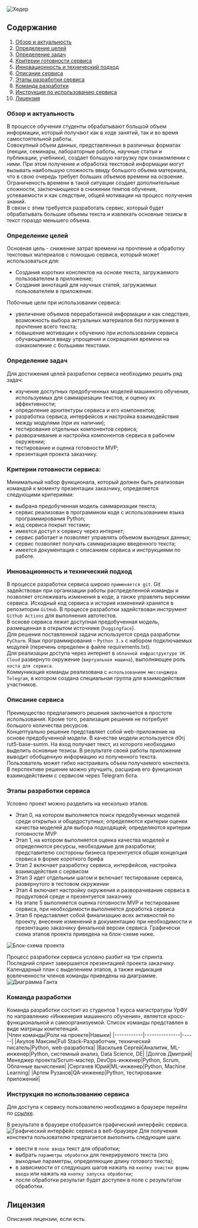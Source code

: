 ![Хедер](https://github.com/MSK68/pp_one/blob/main/img/RoboWall.png)

## Содержание
1. [Обзор и актуальность](#обзор-и-актуальность)
2. [Определение целей](#определение-целей)
3. [Определение задач](#определение-задач)
4. [Критерии готовности сервиса](#критерии-готовности-сервиса)
5. [Инновационность и технический подход](#инновационность-и-технический-подход)
6. [Описание сервиса](#описание-сервиса)
7. [Этапы разработки сервиса](#этапы-разработки-сервиса)
8. [Команда разработки](#команда-разработки)
9. [Инструкция по использованию сервиса](#инструкция-по-использованию-сервиса)
10. [Лицензия](#лицензия)

### Обзор и актуальность
В процессе обучения студенты обрабатывают большой объем информации, который получают как в ходе занятий, так и во время самостоятельной работы.  
Совокупный объем данных, представленных в различных форматах (лекции, семинары, лабораторные работы, научные статьи и публикации, учебники), создает большую нагрузку при ознакомлении с ними. При этом получение и обработка текстовой информации могут вызывать наибольшую сложность ввиду большого объема материала, что в свою очередь требует больших объемов времени на освоение.  
Ограниченость времени в такой ситуации создает дополнительные сложности, заключающиеся в снижении темпов обучения, успеваемости и как следствие, общей мотивации на процесс получения знаний.  
В связи с этим требуется разработать сервис, который будет обрабатывать большие объемы текста и извлекать основные тезисы в текст гораздо меньшего объема.

### Определение целей
Основная цель - снижение затрат времени на прочтение и обработку текстовых материалов с помощью сервиса, который может использоваться для:
- Создания коротких конспектов на основе текста, загружаемого пользователем в приложение;
- Создания аннотаций для научных статей, загружаемых пользователем в приложение.

Побочные цели при использовании сервиса:
- увеличение объемов переработанной информации и как следствие, возможность выбора актуальных материалов без погружения в прочтение всего текста;
- повышение мотивации к обучению при использовании сервиса обучающимися ввиду упрощения и сокращения времени на ознакомление с большими текстами.

### Определение задач
Для достижения целей разработки сервиса необходимо решить ряд задач:
- изучение доступных предобученных моделей машинного обучения, используемых для саммаризации текстов, и оценку их эффективности;
- определение архитектуры сервиса и его компонентов;
- разработка сервиса, интерфейсов и настройка взаимодействия между модулями (при их наличии);
- тестирование отдельных компонентов сервиса;
- разворачивание и настройка компонентов сервиса в рабочем окружении;
- тестирование и оценка готовности MVP;
- презентация проекта заказчику.

### Критерии готовности сервиса:
Минимальный набор функционала, который должен быть реализован командой к моменту презентации заказчику, определяется следующими критериями:
- выбрана предобученная модель саммаризации текста;
- сервис реализован в программном коде с использованием языка программирования Python;
- код сервиса покрыт тестами;
- имеется доступ к сервису через интернет;
- сервис работает и позволяет управлять объемом выходных данных;
- сервис позволяет получать саммаризацию введенного текста;
- имеется документация с описанием сервиса и инструкциями по работе.

### Инновационность и технический подход
В процессе разработки сервиса широко `применяется git`. Git задействован при организации работы распределенной команды и позволяет отслеживать изменения в коде, а также управлять версиями сервиса. Исходный код сервиса и история изменений хранятся в репозитории `GitHub`. В процессе разработки задействован инструмент `Github Actions` для выполнения автотестов.  
В основе сервиса лежит доступная предобученная модель, размещенная в открытом источнике (`huggingface`).  
Для решения поставленной задачи используется среда разработки `PyCharm`. Язык программирования – `Python 3.x` с набором подключаемых модулей (перечень определен в файле requirements.txt).  
Для реализации доступа через интернет в `облачной инфраструктуре VK Cloud` развернуто окружение (`виртуальная машина`), выполняющее роль `хоста для сервиса`.  
Коммуникация команды реализована с `использованием мессенджера Telegram`, в котором создана специальная группа для взаимодействия участников.

### Описание сервиса
Преимущество предлагаемого решения заключается в простоте использования. Кроме того, реализация решения не потребует большого количества ресурсов.  
Концептуально решение представляет собой web-приложение на основе предобученной модели. В качестве модели используется d0rj rut5-base-summ. На вход получает текст, из которого необходимо выделить основные тезисы. В результате своей работы приложение выводит обобщенную информацию из  полученного текста. Пользователь может гибко настраивать объем получаемого конспекта.  
В перспективе решение можно улучшить, расширив его функционал взаимодействием с сервисом через Telegram бота.

### Этапы разработки сервиса
Условно проект можно разделить на несколько этапов.
- Этап 0, на котором выполняется поиск предобученных моделей среди открытых и общедоступных; определяются критерии оценки качества моделей для выбора подходящей; определяются критерии готовности MVP
- Этап 1, на котором выполняется оценка качества моделей и определяются ресурсы, необходимые для разработки; представителю состороны бизнеса презентуется общая концепция сервиса в форме короткого брифа
- Этап 2 включает разработку сервиса, интерфейсов, настройка взаимодействия с сервисом
- Этап 3 идет отдельным шагом и включает тестирование сервиса, развернутого в тестовом окружении
- Этап 4 включает настройку окружения и разворачивание сервиса в продуктовой среде и презентуется заказчику
- На этапе 5 выполняется оценка готовности MVP и тестирование сервиса, при необходимости выполняется доработка сервиса
- Этап 6 представляет собой финализацию всех активностей по проекту, внесение изменений в документацию при необходимости и презентацию заказчику финальной версии сервиса.
Графически схема этапов проекта приведена на блок-схеме ниже.  

![Блок-схема проекта](https://github.com/MSK68/pp_one/blob/main/img/%D0%91%D0%BB%D0%BE%D0%BA-%D1%81%D1%85%D0%B5%D0%BC%D0%B0%20%D0%BF%D1%80%D0%BE%D0%B5%D0%BA%D1%82%D0%B0.png "Блок-схема проекта")

Процесс разработки сервиса условно разбит на три спринта. Последний спринт завершается презентацией проекта заказчику.  
Календарный план с выделением этапов, а также индикация вовлеченности членов команды приведены на диаграмме.
![Диаграмма Ганта](https://github.com/MSK68/pp_one/blob/main/img/Gant.png "Диаграмма Ганта")

### Команда разработки
Команда разработки состоит из студентов 1 курса магистратуры УрФУ по направлению «Инженерия машинного обучения», является кросс-функциональной и самоорганизуемой. Список команды представлен в виде матрицы компетенций.  
|Член команды|Роли на проекте|Навыки|
|------------|---------------|------|
|Акулов Максим|Full Stack-Разработчик, технический писатель|Python, web-разработка|
|Васильев Сергей|Аналитик, ML-инженер|Python, системный анализ, Data Science, DE|
|Долгов Дмитрий|Менеджер проекта/Scrum-мастер, DevOps-инженер|Python, Scrum, Облачные вычисления|
|Сергачев Юрий|ML-инженер|Python, Machine Learning|
|Артем Рузанов|QA-инженер|Python, тестирование приложений|

### Инструкция по использованию сервиса
Для доступа к сервису пользователю необходимо в браузере перейти по [ссылке](http://mint-possum-7b2yyozy5dm8fsfg.212.233.78.98.modelz.live/).

В результате в браузере отобразится графический интерфейс сервиса.
![Графический интерфейс сервиса в веб-браузере](https://github.com/MSK68/pp_one/blob/main/img/Web-Browser%20Interface.PNG "Графический интерфейс сервиса в веб-браузере")
Для получения конспекта пользователю предлагается выполнить следующие шаги:
- ввести в `поле ввода` текст для обработки;
- выбрать `параметры обработки` для генерируемого текста (это выходные параметры, определяющие длину готового текста);
- в зависимости от следующих шагов нажать на `кнопку очистки формы ввода` или нажать на `кнопку запуска обработки`;
- после обработки результат будет доступен в поле с результатом обработки.

## Лицензия

Описания лицензии, если есть.